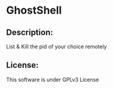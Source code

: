 GhostShell
==============
Description:
------------
List & Kill the pid of your choice remotely

License:
-------
This software is under GPLv3 License
